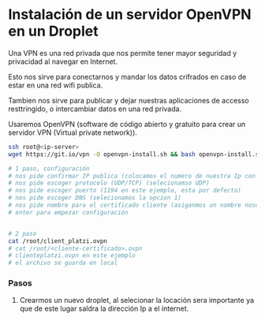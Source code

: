 # Instalación de un servidor OpenVPN en un Droplet

Una VPN es una red privada que nos permite tener mayor seguridad y privacidad al navegar en Internet.

Esto nos sirve para conectarnos y mandar los datos crifrados en caso de estar en una red wifi publica.

Tambien nos sirve para publicar y dejar nuestras aplicaciones de accesso resttringido, o intercambiar datos en una red privada.

Usaremos OpenVPN (software de código abierto y gratuito para crear un servidor VPN (Virtual private network)).


```bash
ssh root@<ip-server>
wget https://git.io/vpn -O openvpn-install.sh && bash openvpn-install.sh

# 1 paso, configuración
# nos pide confirmar IP publica (colocamos el numero de nuestra Ip con la que ingresamos)
# nos pide escoger protocolo (UDP/TCP) (selecionamso UDP)
# nos pide escoger puerto (1194 en este ejemplo, esta por defecto)
# nos pide escoger DNS (selecionamos la opcion 1)
# nos pide nombre para el certificado cliente (asiganmos un nombre nosotros colocamos "client_platzi")
# enter para empezar configuración


# 2 paso
cat /root/client_platzi.ovpn
# cat /root/<cliente-certificado>.ovpn
# clienteplatzi.ovpn en este ejemplo
# el archivo se guarda en local
```


### Pasos

1. Crearmos un nuevo droplet, al selecionar la locación sera importante ya que de este lugar saldra la dirección Ip a el internet.